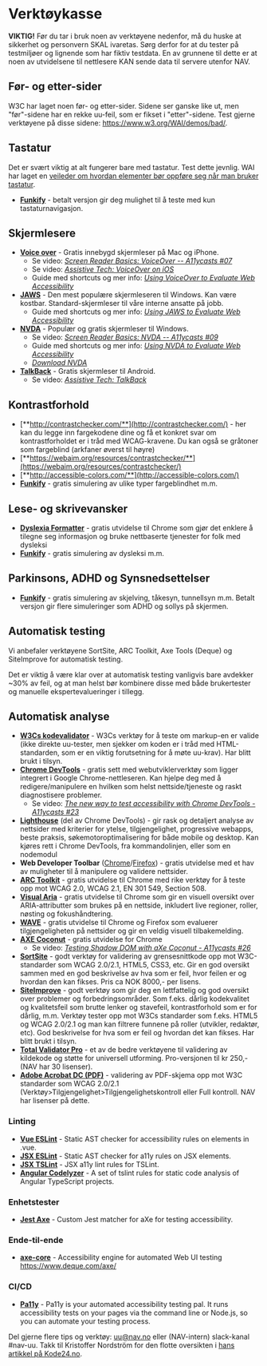 # Verktøykasse

<alertstripe type="advarsel">
    <strong>VIKTIG!</strong> Før du tar i bruk noen av verktøyene nedenfor, må du huske at sikkerhet og personvern SKAL ivaretas. Sørg derfor for at du tester på testmiljøer og lignende som har fiktiv testdata. En av grunnene til dette er at noen av utvidelsene til nettlesere KAN sende data til servere utenfor NAV.
</alertstripe>

## Før- og etter-sider
W3C har laget noen før- og etter-sider. Sidene ser ganske like ut, men "før"-sidene har en rekke uu-feil, som er fikset i "etter"-sidene. Test gjerne verktøyene på disse sidene: https://www.w3.org/WAI/demos/bad/. 

## Tastatur
Det er svært viktig at alt fungerer bare med tastatur. Test dette jevnlig. WAI har laget en [veileder om hvordan elementer bør oppføre seg når man bruker tastatur](https://webaim.org/techniques/keyboard/).
- [**Funkify**](https://www.funkify.org/?v=f003c44deab6) - betalt versjon gir deg mulighet til å teste med kun tastaturnavigasjon. 

## Skjermlesere
- [**Voice over**](https://webaim.org/articles/voiceover/) - Gratis innebygd skjermleser på Mac og iPhone.
    - Se video: [*Screen Reader Basics: VoiceOver -- A11ycasts #07*](https://www.youtube.com/watch?v=5R-6WvAihms)
    - Se video: [*Assistive Tech: VoiceOver on iOS*](https://www.youtube.com/watch?v=bCHpdjvxBws)
    - Guide med shortcuts og mer info: [*Using VoiceOver to Evaluate Web Accessibility*](https://webaim.org/articles/voiceover/) 
- [**JAWS**](https://webaim.org/articles/jaws/) - Den mest populære skjermleseren til Windows. Kan være kostbar. Standard-skjermleser til våre interne ansatte på jobb.
    - Guide med shortcuts og mer info: [*Using JAWS to Evaluate Web Accessibility*](https://webaim.org/articles/jaws/)
- [**NVDA**](https://webaim.org/articles/nvda/) - Populær og gratis skjermleser til Windows.
    - Se video: [*Screen Reader Basics: NVDA -- A11ycasts #09*](https://www.youtube.com/watch?v=Jao3s_CwdRU)
    - Guide med shortcuts og mer info: [*Using NVDA to Evaluate Web Accessibility*](https://webaim.org/articles/nvda/)
    - [*Download NVDA*](https://www.nvaccess.org/)
- [**TalkBack**](https://support.google.com/accessibility/android/answer/6283677?hl=en) - Gratis skjermleser til Android.
    - Se video: [*Assistive Tech: TalkBack*](https://www.youtube.com/watch?v=0Zpzl4EKCco)

## Kontrastforhold
- [**http://contrastchecker.com/**](http://contrastchecker.com/)  - her kan du legge inn fargekodene dine og få et konkret svar om kontrastforholdet er i tråd med WCAG-kravene. Du kan også se gråtoner som fargeblind (arkfaner øverst til høyre)
- [**https://webaim.org/resources/contrastchecker/**](https://webaim.org/resources/contrastchecker/)
- [**http://accessible-colors.com/**](http://accessible-colors.com/)
- [**Funkify**](https://www.funkify.org/?v=f003c44deab6) - gratis simulering av ulike typer fargeblindhet m.m.

## Lese- og skrivevansker
- [**Dyslexia Formatter**](https://chrome.google.com/webstore/detail/dyslexia-formatter/kggkghfhlppjclojgphbploiaipgogoc) - gratis utvidelse til Chrome som gjør det enklere å tilegne seg informasjon og bruke nettbaserte tjenester for folk med dysleksi
- [**Funkify**](https://www.funkify.org/?v=f003c44deab6) - gratis simulering av dysleksi m.m.

## Parkinsons, ADHD og Synsnedsettelser
- [**Funkify**](https://www.funkify.org/?v=f003c44deab6) - gratis simulering av skjelving, tåkesyn, tunnellsyn m.m. Betalt versjon gir flere simuleringer som ADHD og sollys på skjermen. 

## Automatisk testing
Vi anbefaler verktøyene SortSite, ARC Toolkit, Axe Tools (Deque) og SiteImprove for automatisk testing.

<div><alertstripe type="advarsel">Det er viktig å være klar over at automatisk testing vanligvis bare avdekker ~30% av feil, og at man helst bør kombinere disse med både brukertester og manuelle ekspertevalueringer i tillegg.</alertstripe></div>

## Automatisk analyse
- [**W3Cs kodevalidator**](https://validator.w3.org/) - W3Cs verktøy for å teste om markup-en er valide (ikke direkte uu-tester, men sjekker om koden er i tråd med HTML-standarden, som er en viktig forutsetning for å møte uu-krav). Har blitt brukt i tilsyn.
- [**Chrome DevTools**](https://developers.google.com/web/tools/chrome-devtools/) - gratis sett med webutviklerverktøy som ligger integrert i Google Chrome-nettleseren. Kan hjelpe deg med å redigere/manipulere en hvilken som helst nettside/tjeneste og raskt diagnostisere problemer. 
    - Se video: [*The new way to test accessibility with Chrome DevTools - A11ycasts #23*](https://www.youtube.com/watch?v=b0Q5Zp_yKaU)
- [**Lighthouse**](https://developers.google.com/web/tools/lighthouse/) (del av Chrome DevTools) - gir rask og detaljert analyse av nettsider med kriterier for ytelse, tilgjengelighet, progressive webapps, beste praksis, søkemotoroptimalisering for både mobile og desktop. Kan kjøres rett i Chrome DevTools, fra kommandolinjen, eller som en nodemodul
- **Web Developer Toolbar** ([Chrome](https://chrome.google.com/webstore/detail/web-developer-toolbar/deeboegbjcnfgidliakhpoapnpomphji)/[Firefox](https://addons.mozilla.org/en-US/firefox/addon/web-developer/)) - gratis utvidelse med et hav av muligheter til å manipulere og validere nettsider.
- [**ARC Toolkit**](https://chrome.google.com/webstore/detail/arc-toolkit/chdkkkccnlfncngelccgbgfmjebmkmce) - gratis utvidelse til Chrome med rike verktøy for å teste opp mot WCAG 2.0, WCAG 2.1, EN 301 549, Section 508.
- [**Visual Aria**](https://chrome.google.com/webstore/detail/visual-aria/lhbmajchkkmakajkjenkchhnhbadmhmk) - gratis utvidelse til Chrome som gir en visuell oversikt over ARIA-attributter som brukes på en nettside, inkludert live regioner, roller, nøsting og fokushåndtering.
- [**WAVE**](https://wave.webaim.org/) - gratis utvidelse til Chrome og Firefox som evaluerer tilgjengeligheten på nettsider og gir en veldig visuell tilbakemelding.
- [**AXE Coconut**](https://chrome.google.com/webstore/detail/axe-coconut/iobddmbdndbbbfjopjdgadphaoihpojp) - gratis utvidelse for Chrome
    - Se video: [*Testing Shadow DOM with aXe Coconut - A11ycasts #26*](https://www.youtube.com/watch?v=1uyQdC3LqLo)
- [**SortSite**](https://www.powermapper.com/products/sortsite/) - godt verktøy for validering av grensesnittkode opp mot W3C-standarder som WCAG 2.0/2.1, HTML5, CSS3, etc. Gir en god oversikt sammen med en god beskrivelse av hva som er feil, hvor feilen er og hvordan den kan fikses. Pris ca NOK 8000,- per lisens. 
- [**SiteImprove**](https://siteimprove.com/nb-no/) - godt verktøy som gir deg en lettfattelig og god oversikt over problemer og forbedringsområder. Som f.eks. dårlig kodekvalitet og kvalitetsfeil som brutte lenker og stavefeil, kontrastforhold som er for dårlig, m.m. Verktøy tester opp mot W3Cs standarder som f.eks. HTML5 og WCAG 2.0/2.1 og man kan filtrere funnene på roller (utvikler, redaktør, etc). God beskrivelse for hva som er feil og hvordan det kan fikses. Har blitt brukt i tilsyn.
- [**Total Validator Pro**](http://www.totalvalidator.com/) - et av de bedre verktøyene til validering av kildekode og støtte for universell utforming. Pro-versjonen til kr 250,- (NAV har 30 lisenser).
- [**Adobe Acrobat DC (PDF)**](https://helpx.adobe.com/no/acrobat/user-guide.html?topic=/no/no/acrobat/morehelp/accessibility_tags_and_reflow.ug.js) - validering av PDF-skjema opp mot W3C standarder som WCAG 2.0/2.1 (Verktøy>Tilgjengelighet>Tilgjengelighetskontroll eller Full kontroll. NAV har lisenser på dette.

### Linting
- [**Vue ESLint**](https://github.com/maranran/eslint-plugin-vue-a11y) - Static AST checker for accessibility rules on elements in .vue.
- [**JSX ESLint**](https://github.com/evcohen/eslint-plugin-jsx-a11y) - Static AST checker for a11y rules on JSX elements.
- [**JSX TSLint**](https://github.com/joaovieira/tslint-react-a11y#readme) - JSX a11y lint rules for TSLint.
- [**Angular Codelyzer**](https://github.com/mgechev/codelyzer#readme) - A set of tslint rules for static code analysis of Angular TypeScript projects.

### Enhetstester
- [**Jest Axe**](https://github.com/nickcolley/jest-axe) - Custom Jest matcher for aXe for testing accessibility.

### Ende-til-ende
- [**axe-core**](https://github.com/dequelabs/axe-core) - Accessibility engine for automated Web UI testing https://www.deque.com/axe/

### CI/CD
- [**Pa11y**](https://github.com/pa11y/pa11y) - Pa11y is your automated accessibility testing pal. It runs accessibility tests on your pages via the command line or Node.js, so you can automate your testing process.

Del gjerne flere tips og verktøy: uu@nav.no eller (NAV-intern) slack-kanal #nav-uu.
Takk til Kristoffer Nordström for den flotte oversikten i [hans artikkel på Kode24.no](https://www.kode24.no/kodenytt/5-verktoy-for-bedre-tilgjengelighet/72149017). 

